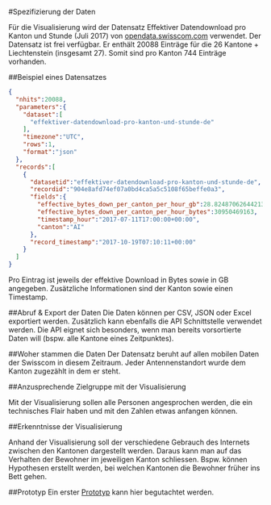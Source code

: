 #Spezifizierung der Daten


Für die Visualisierung wird der Datensatz Effektiver Datendownload pro Kanton und Stunde (Juli 2017) von 
[opendata.swisscom.com](https://opendata.swisscom.com/explore/dataset/effektiver-datendownload-pro-kanton-und-stunde-de/api/?disjunctive.canton "Daten") 
verwendet. Der Datensatz ist frei verfügbar. 
Er enthält 20088 Einträge für die 26 Kantone + Liechtenstein (insgesamt 27). Somit sind pro Kanton 744 Einträge vorhanden.

##Beispiel eines Datensatzes
```json
{
  "nhits":20088,
  "parameters":{
    "dataset":[
      "effektiver-datendownload-pro-kanton-und-stunde-de"
    ],
    "timezone":"UTC",
    "rows":1,
    "format":"json"
  },
  "records":[
    {
      "datasetid":"effektiver-datendownload-pro-kanton-und-stunde-de",
      "recordid":"904e8afd74ef07a0bd4ca5a5c5108f65beffe0a3",
      "fields":{
        "effective_bytes_down_per_canton_per_hour_gb":28.824870626442134,
        "effective_bytes_down_per_canton_per_hour_bytes":30950469163,
        "timestamp_hour":"2017-07-11T17:00:00+00:00",
        "canton":"AI"
      },
      "record_timestamp":"2017-10-19T07:10:11+00:00"
    }
  ]
}
```
Pro Eintrag ist jeweils der effektive Download in Bytes sowie in GB angegeben. Zusätzliche Informationen sind der Kanton sowie einen Timestamp.

##Abruf & Export der Daten
Die Daten können per CSV, JSON oder Excel exportiert werden. Zusätzlich kann ebenfalls die API Schnittstelle verwendet werden. 
Die API eignet sich besonders, wenn man bereits vorsortierte Daten will (bspw. alle Kantone eines Zeitpunktes).

##Woher stammen die Daten
Der Datensatz beruht auf allen mobilen Daten der Swisscom in diesem Zeitraum. Jeder Antennenstandort wurde dem Kanton zugezählt in dem er steht.

##Anzusprechende Zielgruppe mit der Visualisierung

Mit der Visualisierung sollen alle Personen angesprochen werden, die ein technisches Flair haben und mit den Zahlen etwas anfangen können. 


##Erkenntnisse der Visualisierung

Anhand der Visualisierung soll der verschiedene Gebrauch des Internets zwischen den Kantonen dargestellt werden. Daraus kann man auf das Verhalten der Bewohner im jeweiligen Kanton schliessen. Bspw. können Hypothesen erstellt werden, bei welchen Kantonen die Bewohner früher ins Bett gehen.


##Prototyp
Ein erster
[Prototyp](http://zueger.li/davi2/html/index.html "Daten") 
kann hier begutachtet werden.
